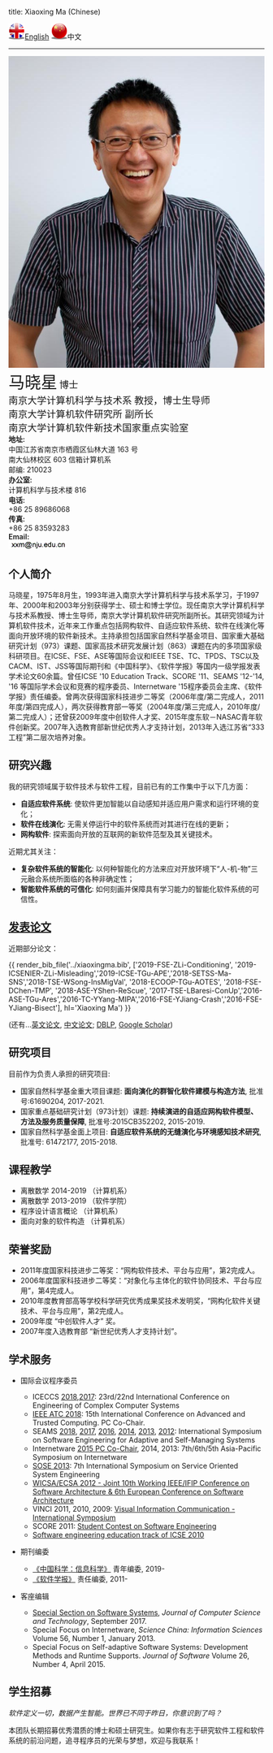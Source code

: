 title: Xiaoxing Ma (Chinese)

<a href="../"><img width="32" alt="" src="../static/uk-icon-small.png" />English</a>
<img width="32" alt="" src="../static/china-icon-small.png" />中文

<hr/>

<div class="news-body">
    <div class="row gutter k-equal-height"><!-- row -->
        <div class="col-lg-3 col-md-4 col-sm-12">
            <img src="../static/xxm-happy.jpg" alt="Xiaoxing Ma" class="aligncenter" />
        </div>
        <div class="col-lg-9 col-md-8 col-sm-12">
            <div class="row gutter k-equal-height"><!-- nesting row -->
                <div class="col-lg-12">
                    <span style="font-size:24pt">马晓星</span> <span style="font-size:14pt">博士</span>
                </div>
            </div><!-- nesting row end -->
            <div class="row gutter k-equal-height"><!-- nesting row -->
                <div class="col-lg-12">
                    <span style="font-size:14pt">南京大学计算机科学与技术系 教授，博士生导师</span>
                </div>
            </div><!-- nesting row end -->
            <div class="row gutter k-equal-height"><!-- nesting row -->
                <div class="col-lg-12">
                    <span style="font-size:14pt">南京大学计算机软件研究所 副所长</span>
                </div>
            </div><!-- nesting row end -->
            <div class="row gutter k-equal-height"><!-- nesting row -->
                <div class="col-lg-12">
                    <span style="font-size:14pt">南京大学计算机软件新技术国家重点实验室</span>
                </div>
            </div><!-- nesting row end -->
            <div class="row gutter k-equal-height"><!-- nesting row -->
                <div class="col-lg-1 col-md-2 col-sm-12">
                    <span style="font-weight: 600;">地址:</span>
                </div>
                <div class="col-lg-11 col-md-10 col-sm-12">
                    <div clas="row">
                        <div class="col-lg-12">
                            中国江苏省南京市栖霞区仙林大道 163 号
                        </div>
                    </div>
                    <div clas="row">
                        <div class="col-lg-12">
                            南大仙林校区 603 信箱计算机系
                        </div>
                    </div>
                    <div clas="row">
                        <div class="col-lg-12">
                            邮编: 210023
                        </div>
                    </div>
                </div>
            </div><!-- nesting row end -->
            <div class="row gutter k-equal-height"><!-- nesting row -->
                <div class="col-lg-1 col-md-2 col-sm-12" style="padding-right: 0;">
                    <span style="font-weight: 600;">办公室:</span>
                </div>
                <div class="col-lg-11 col-md-10 col-sm-12">
                    <div clas="row">
                        <div class="col-lg-12">
                            计算机科学与技术楼 816
                        </div>
                    </div>
                </div>
            </div><!-- nesting row end -->
            <div class="row gutter k-equal-height"><!-- nesting row -->
                <div class="col-lg-1 col-md-2 col-sm-12">
                    <span style="font-weight: 600;">电话:</span>
                </div>
                <div class="col-lg-11 col-md-10 col-sm-12">
                    <div clas="row">
                        <div class="col-lg-12">
                            +86 25 89686068
                        </div>
                    </div>
                </div>
            </div><!-- nesting row end -->
            <div class="row gutter k-equal-height"><!-- nesting row -->
                <div class="col-lg-1 col-md-2 col-sm-12">
                    <span style="font-weight: 600;">传真:</span>
                </div>
                <div class="col-lg-11 col-md-10 col-sm-12">
                    <div clas="row">
                        <div class="col-lg-12">
                            +86 25 83593283
                        </div>
                    </div>
                </div>
            </div><!-- nesting row end -->
            <div class="row gutter k-equal-height"><!-- nesting row -->
                <div class="col-lg-1 col-md-2 col-sm-12">
                    <span style="font-weight: 600;">Email:</span>
                </div>
                <div class="col-lg-11 col-md-10 col-sm-12">
                    <div clas="row">
                        <div class="col-lg-12">
                            <img src="../static/email_nju.gif"/>
                        </div>
                    </div>
                </div>
            </div><!-- nesting row end -->
        </div>
    </div><!-- row end -->
</div>

## 个人简介
马晓星，1975年8月生，1993年进入南京大学计算机科学与技术系学习，于1997年、2000年和2003年分别获得学士、硕士和博士学位。现任南京大学计算机科学与技术系教授、博士生导师，南京大学计算机软件研究所副所长。其研究领域为计算机软件技术，近年来工作重点包括网构软件、自适应软件系统、软件在线演化等面向开放环境的软件新技术。主持承担包括国家自然科学基金项目、国家重大基础研究计划（973）课题、国家高技术研究发展计划（863）课题在内的多项国家级科研项目。在ICSE、FSE、ASE等国际会议和IEEE  TSE、TC、TPDS、TSC以及CACM、IST、JSS等国际期刊和《中国科学》、《软件学报》等国内一级学报发表学术论文60余篇。曾任ICSE '10  Education Track、SCORE '11、SEAMS '12-'14, '16 等国际学术会议和竞赛的程序委员、Internetware  '15程序委员会主席、《软件学报》责任编委。曾两次获得国家科技进步二等奖（2006年度/第二完成人，2011年度/第四完成人），两次获得教育部一等奖（2004年度/第三完成人，2010年度/第二完成人）；还曾获2009年度中创软件人才奖、2015年度东软－NASAC青年软件创新奖。2007年入选教育部新世纪优秀人才支持计划，2013年入选江苏省“333工程”第二层次培养对象。

## 研究兴趣
我的研究领域属于软件技术与软件工程，目前已有的工作集中于以下几方面：

* __自适应软件系统__: 使软件更加智能以自动感知并适应用户需求和运行环境的变化；
* __软件在线演化__: 无需关停运行中的软件系统而对其进行在线的更新；
* __网构软件__: 探索面向开放的互联网的新软件范型及其关键技术。

近期尤其关注：

* __复杂软件系统的智能化__: 以何种智能化的方法来应对开放环境下“人-机-物”三元融合系统所面临的各种非确定性；
* __智能软件系统的可信化__: 如何刻画并保障具有学习能力的智能化软件系统的可信性。

## [发表论文](../publications)
近期部分论文：

{{ render_bib_file('../xiaoxingma.bib', ['2019-FSE-ZLi-Conditioning', '2019-ICSENIER-ZLi-Misleading','2019-ICSE-TGu-APE','2018-SETSS-Ma-SNS','2018-TSE-WSong-InsMigVal', '2018-ECOOP-TGu-AOTES', '2018-FSE-DChen-TMP', '2018-ASE-YShen-ReScue', '2017-TSE-LBaresi-ConUp','2016-ASE-TGu-Ares','2016-TC-YYang-MIPA','2016-FSE-YJiang-Crash','2016-FSE-YJiang-Bisect'], hl='Xiaoxing Ma') }}


(还有...[英文论文](../publications), [中文论文](http://www.c-dblp.cn/search_result.php?author_name=%E9%A9%AC%E6%99%93%E6%98%9F); [DBLP](http://dblp.uni-trier.de/pers/hd/m/Ma:Xiaoxing), [Google Scholar](https://scholar.google.com/citations?user=44WpWR4AAAAJ))

## 研究项目
目前作为负责人承担的研究项目: 

* 国家自然科学基金重大项目课题: __面向演化的群智化软件建模与构造方法__, 批准号:61690204, 2017-2021.
* 国家重点基础研究计划（973计划）课题: __持续演进的自适应网构软件模型、方法及服务质量保障__, 批准号:2015CB352202, 2015-2019.
* 国家自然科学基金面上项目: __自适应软件系统的无缝演化与环境感知技术研究__, 批准号: 61472177, 2015-2018. 

## 课程教学
* 离散数学 2014-2019 （计算机系）
* 离散数学 2013-2019 （软件学院）
* 程序设计语言概论 （计算机系）
* 面向对象的软件构造 （计算机系）



## 荣誉奖励
* 2011年度国家科技进步二等奖：“网构软件技术、平台与应用”，第2完成人。
* 2006年度国家科技进步二等奖：“对象化与主体化的软件协同技术、平台与应用”，第4完成人。
* 2010年度教育部高等学校科学研究优秀成果奖技术发明奖，“网构化软件关键技术、平台与应用”，第2完成人。
* 2009年度 “中创软件人才” 奖。
* 2007年度入选教育部 “新世纪优秀人才支持计划”。

## 学术服务

* 国际会议程序委员
    * ICECCS [2018](http://formal-analysis.com/iceccs/2018/),[2017](https://iceccs.github.io/2017/): 23rd/22nd International Conference on Engineering of Complex Computer Systems
    * [IEEE ATC 2018](http://www.smart-world.org/2018/atc/): 15th International Conference on Advanced and Trusted Computing. PC Co-Chair.
    * SEAMS [2018](https://conf.researchr.org/home/seams-2018), [2017](https://wp.doc.ic.ac.uk/seams2017/), [2016](http://seams2016.jgreen.de/), [2014](http://seams2014.uni-paderborn.de/), [2013](http://www.yorku.ca/mlitoiu/seams2013/), [2012](http://www.seams2012.cs.uvic.ca/):  International Symposium on Software Engineering for Adaptive and Self-Managing Systems
    * Internetware [2015 PC Co-Chair](http://internetware2015.trustie.net/), 2014, 2013: 7th/6th/5th Asia-Pacific Symposium on Internetware 
    * [SOSE 2013](http://sei.pku.edu.cn/conference/sose2013/): 7th International Symposium on Service Oriented System Engineering
    * [WICSA/ECSA 2012 - Joint 10th Working IEEE/IFIP Conference on Software Architecture & 6th European Conference on Software Architecture](http://www.wicsa.net/)
    * VINCI 2011, 2010, 2009: [Visual Information Communication - International Symposium](http://www.cse.ust.hk/vinci2011/)
    * SCORE 2011: [Student Contest on Software Engineering](http://score-contest.org/2011/)
    * [Software engineering education track of ICSE 2010](http://www.sbs.co.za/ICSE2010/3-EVENTS/_TRACKS/ICSE2010_SE-EDUCATION.html)

* 期刊编委
   * [《中国科学：信息科学》](http://scis.scichina.com) 青年编委, 2019-
   * [《软件学报》](http://www.jos.org.cn) 责任编委,  2011-
* 客座编辑
   * [Special Section on Software Systems](http://jcst.ict.ac.cn:8080/jcst/EN/column/item161.shtml), _Journal of Computer Science and Technology_, September 2017.
    * Special Focus on Internetware, _Science China: Information Sciences_ Volume 56, Number 1, January 2013.
    * Special Focus on Self-adaptive Software Systems: Development Methods and Runtime Supports. _Journal of Software_ Volume 26, Number 4, April 2015.

## 学生招募
_软件定义一切，数据产生智能。世界已不同于昨日，你意识到了吗？_

本团队长期招募优秀潜质的博士和硕士研究生。如果你有志于研究软件工程和软件系统的前沿问题，追寻程序员的光荣与梦想，欢迎与我联系！
 

<!-- Maintained by [Xiaoxing Ma](/people/xiaoxingma) Last updated 2018-05-22 --->
